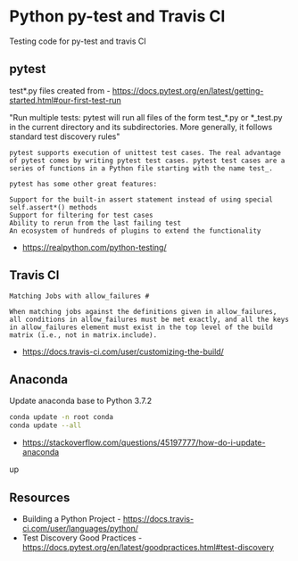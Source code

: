 # Python py-test and Travis CI
Testing code for py-test and travis CI

## pytest
test*.py files created from - https://docs.pytest.org/en/latest/getting-started.html#our-first-test-run

"Run multiple tests: pytest will run all files of the form test_*.py or *_test.py in the current directory and its subdirectories. More generally, it follows standard test discovery rules"

```text
pytest supports execution of unittest test cases. The real advantage of pytest comes by writing pytest test cases. pytest test cases are a series of functions in a Python file starting with the name test_.

pytest has some other great features:

Support for the built-in assert statement instead of using special self.assert*() methods
Support for filtering for test cases
Ability to rerun from the last failing test
An ecosystem of hundreds of plugins to extend the functionality
```
* https://realpython.com/python-testing/

## Travis CI
```text
Matching Jobs with allow_failures #

When matching jobs against the definitions given in allow_failures, all conditions in allow_failures must be met exactly, and all the keys in allow_failures element must exist in the top level of the build matrix (i.e., not in matrix.include).
```
* https://docs.travis-ci.com/user/customizing-the-build/

## Anaconda
Update anaconda base to Python 3.7.2
```bash
conda update -n root conda
conda update --all
```
* https://stackoverflow.com/questions/45197777/how-do-i-update-anaconda

up

## Resources
* Building a Python Project - https://docs.travis-ci.com/user/languages/python/
* Test Discovery Good Practices - https://docs.pytest.org/en/latest/goodpractices.html#test-discovery